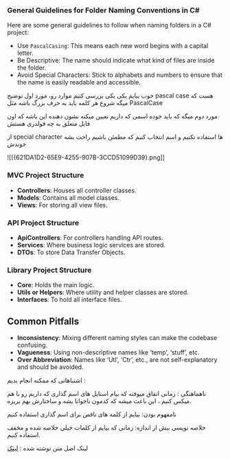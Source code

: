 
### General Guidelines for Folder Naming Conventions in C#

Here are some general guidelines to follow when naming folders in a C# project:

- Use `PascalCasing`: This means each new word begins with a capital letter.
- Be Descriptive: The name should indicate what kind of files are inside the folder.
- Avoid Special Characters: Stick to alphabets and numbers to ensure that the name is easily readable and accessible.

خوب بیایم یکی یکی بررسی کنیم موارد رو، مورد اول توضیح pascal case هست که میگه شروع هر کلمه باید به حرف بزرگ باشه مثل PascalCase

مورد دوم میگه که باید خوده اسمی که داریم تعیین میکنه نشون دهنده این باشه که اون فایل متعلق به چه فولدری هستش

از special character ها استفاده نکنیم و اسم انتخاب کنیم که مطمئن باشیم راحت بشه خوندش

![[{621DA1D2-65E9-4255-907B-3CCD51099D39}.png]]

### MVC Project Structure

- **Controllers**: Houses all controller classes.
- **Models**: Contains all model classes.
- **Views**: For storing all view files.

### API Project Structure

- **ApiControllers**: For controllers handling API routes.
- **Services**: Where business logic services are stored.
- **DTOs**: To store Data Transfer Objects.

### Library Project Structure

- **Core**: Holds the main logic.
- **Utils or Helpers**: Where utility and helper classes are stored.
- **Interfaces**: To hold all interface files.


## Common Pitfalls

- **Inconsistency**: Mixing different naming styles can make the codebase confusing.
- **Vagueness**: Using non-descriptive names like ‘temp’, ‘stuff’, etc.
- **Over Abbreviation**: Names like ‘Utl’, ‘Ctr’, etc., are not self-explanatory and should be avoided.

اشتباهاتی که ممکنه انجام بدیم :

ناهماهنگی : زمانی اتفاق میوفته که بیام استایل های اسم گذاری که داریم رو با هم میکس کنیم ، این باعث میشه که کدمون ناخوانا بشه و ساختارش بهم بریزه.

نامفهوم بودن: بیایم از کلمه های ناقص برای اسم گذاری استفاده کنیم

خلاصه نویسی بیش از اندازه: زمانی که بیایم از کلمات خیلی خلاصه شده و مخفف استفاده کنیم.

لینک اصل متن نوشته شده : [لینک](https://l.vrgl.ir/r?ad=1&l=https%3A%2F%2Faspdotnethelp.com%2Fcsharp-folder-naming-conventions%2F&si=uhiili35hewq&st=post&k=uJBEpM9pbs8MAr%2BYOiRFhERJZcHbIg6tWvAiHSbUdPc%3D)
